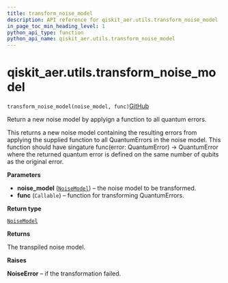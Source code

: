 ```yaml
---
title: transform_noise_model
description: API reference for qiskit_aer.utils.transform_noise_model
in_page_toc_min_heading_level: 1
python_api_type: function
python_api_name: qiskit_aer.utils.transform_noise_model
---
```


# qiskit\_aer.utils.transform\_noise\_model

<span id="qiskit_aer.utils.transform_noise_model" />

`transform_noise_model(noise_model, func)`[GitHub](https://github.com/qiskit/qiskit/tree/stable/0.39/qiskit_aer/utils/noise_transformation.py "view source code")

Return a new noise model by applyign a function to all quantum errors.

This returns a new noise model containing the resulting errors from applying the supplied function to all QuantumErrors in the noise model. This function should have singature func(error: QuantumError) -> QuantumError where the returned quantum error is defined on the same number of qubits as the original error.

**Parameters**

*   **noise\_model** ([`NoiseModel`](qiskit_aer.noise.NoiseModel "qiskit_aer.noise.noise_model.NoiseModel")) – the noise model to be transformed.
*   **func** (`Callable`) – function for transforming QuantumErrors.

**Return type**

[`NoiseModel`](qiskit_aer.noise.NoiseModel "qiskit_aer.noise.noise_model.NoiseModel")

**Returns**

The transpiled noise model.

**Raises**

**NoiseError** – if the transformation failed.

